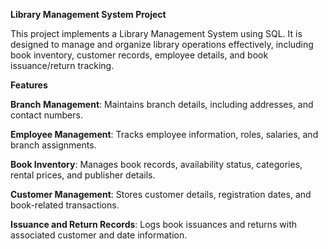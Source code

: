 **Library Management System Project**

This project implements a Library Management System using SQL. It is designed to manage and organize library operations effectively, including book inventory, customer records, employee details, and book issuance/return tracking.


**Features**

**Branch Management**: Maintains branch details, including addresses, and contact numbers.

**Employee Management**: Tracks employee information, roles, salaries, and branch assignments.

**Book Inventory**: Manages book records, availability status, categories, rental prices, and publisher details.

**Customer Management**: Stores customer details, registration dates, and book-related transactions.

**Issuance and Return Records**: Logs book issuances and returns with associated customer and date information.
